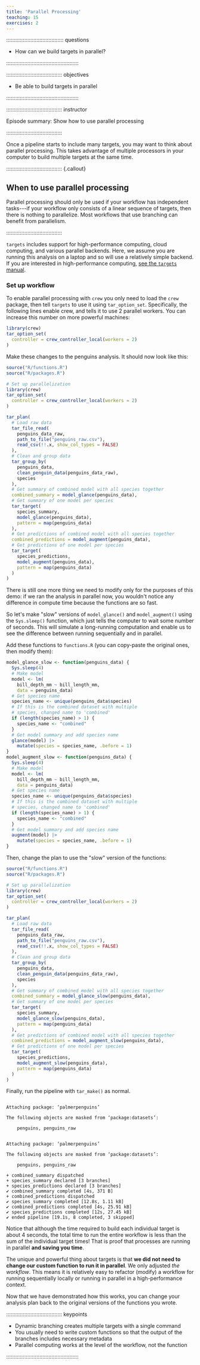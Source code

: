 ```yaml
---
title: 'Parallel Processing'
teaching: 15
exercises: 2
---
```


:::::::::::::::::::::::::::::::::::::: questions 

- How can we build targets in parallel?

::::::::::::::::::::::::::::::::::::::::::::::::

::::::::::::::::::::::::::::::::::::: objectives

- Be able to build targets in parallel

::::::::::::::::::::::::::::::::::::::::::::::::

::::::::::::::::::::::::::::::::::::: instructor

Episode summary: Show how to use parallel processing

:::::::::::::::::::::::::::::::::::::



Once a pipeline starts to include many targets, you may want to think about parallel processing.
This takes advantage of multiple processors in your computer to build multiple targets at the same time.

::::::::::::::::::::::::::::::::::::: {.callout}

## When to use parallel processing

Parallel processing should only be used if your workflow has independent tasks---if your workflow only consists of a linear sequence of targets, then there is nothing to parallelize.
Most workflows that use branching can benefit from parallelism.

:::::::::::::::::::::::::::::::::::::

`targets` includes support for high-performance computing, cloud computing, and various parallel backends.
Here, we assume you are running this analysis on a laptop and so will use a relatively simple backend.
If you are interested in high-performance computing, [see the `targets` manual](https://books.ropensci.org/targets/hpc.html).

### Set up workflow

To enable parallel processing with `crew` you only need to load the `crew` package, then tell `targets` to use it using `tar_option_set`.
Specifically, the following lines enable crew, and tells it to use 2 parallel workers.
You can increase this number on more powerful machines:

```r
library(crew)
tar_option_set(
  controller = crew_controller_local(workers = 2)
)
```

Make these changes to the penguins analysis.
It should now look like this:


``` r
source("R/functions.R")
source("R/packages.R")

# Set up parallelization
library(crew)
tar_option_set(
  controller = crew_controller_local(workers = 2)
)

tar_plan(
  # Load raw data
  tar_file_read(
    penguins_data_raw,
    path_to_file("penguins_raw.csv"),
    read_csv(!!.x, show_col_types = FALSE)
  ),
  # Clean and group data
  tar_group_by(
    penguins_data,
    clean_penguin_data(penguins_data_raw),
    species
  ),
  # Get summary of combined model with all species together
  combined_summary = model_glance(penguins_data),
  # Get summary of one model per species
  tar_target(
    species_summary,
    model_glance(penguins_data),
    pattern = map(penguins_data)
  ),
  # Get predictions of combined model with all species together
  combined_predictions = model_augment(penguins_data),
  # Get predictions of one model per species
  tar_target(
    species_predictions,
    model_augment(penguins_data),
    pattern = map(penguins_data)
  )
)
```

There is still one more thing we need to modify only for the purposes of this demo: if we ran the analysis in parallel now, you wouldn't notice any difference in compute time because the functions are so fast.

So let's make "slow" versions of `model_glance()` and `model_augment()` using the `Sys.sleep()` function, which just tells the computer to wait some number of seconds.
This will simulate a long-running computation and enable us to see the difference between running sequentially and in parallel.

Add these functions to `functions.R` (you can copy-paste the original ones, then modify them):


``` r
model_glance_slow <- function(penguins_data) {
  Sys.sleep(4)
  # Make model
  model <- lm(
    bill_depth_mm ~ bill_length_mm,
    data = penguins_data)
  # Get species name
  species_name <- unique(penguins_data$species)
  # If this is the combined dataset with multiple
  # species, changed name to 'combined'
  if (length(species_name) > 1) {
    species_name <- "combined"
  }
  # Get model summary and add species name
  glance(model) |>
    mutate(species = species_name, .before = 1)
}
model_augment_slow <- function(penguins_data) {
  Sys.sleep(4)
  # Make model
  model <- lm(
    bill_depth_mm ~ bill_length_mm,
    data = penguins_data)
  # Get species name
  species_name <- unique(penguins_data$species)
  # If this is the combined dataset with multiple
  # species, changed name to 'combined'
  if (length(species_name) > 1) {
    species_name <- "combined"
  }
  # Get model summary and add species name
  augment(model) |>
    mutate(species = species_name, .before = 1)
}
```

Then, change the plan to use the "slow" version of the functions:


``` r
source("R/functions.R")
source("R/packages.R")

# Set up parallelization
library(crew)
tar_option_set(
  controller = crew_controller_local(workers = 2)
)

tar_plan(
  # Load raw data
  tar_file_read(
    penguins_data_raw,
    path_to_file("penguins_raw.csv"),
    read_csv(!!.x, show_col_types = FALSE)
  ),
  # Clean and group data
  tar_group_by(
    penguins_data,
    clean_penguin_data(penguins_data_raw),
    species
  ),
  # Get summary of combined model with all species together
  combined_summary = model_glance_slow(penguins_data),
  # Get summary of one model per species
  tar_target(
    species_summary,
    model_glance_slow(penguins_data),
    pattern = map(penguins_data)
  ),
  # Get predictions of combined model with all species together
  combined_predictions = model_augment_slow(penguins_data),
  # Get predictions of one model per species
  tar_target(
    species_predictions,
    model_augment_slow(penguins_data),
    pattern = map(penguins_data)
  )
)
```

Finally, run the pipeline with `tar_make()` as normal.


``` output

Attaching package: ‘palmerpenguins’

The following objects are masked from ‘package:datasets’:

    penguins, penguins_raw
```

``` output

Attaching package: ‘palmerpenguins’

The following objects are masked from ‘package:datasets’:

    penguins, penguins_raw

+ combined_summary dispatched
+ species_summary declared [3 branches]
+ species_predictions declared [3 branches]
✔ combined_summary completed [4s, 371 B]
+ combined_predictions dispatched
✔ species_summary completed [12.8s, 1.11 kB]
✔ combined_predictions completed [4s, 25.91 kB]
✔ species_predictions completed [12s, 27.45 kB]
✔ ended pipeline [19.1s, 8 completed, 3 skipped]
```

Notice that although the time required to build each individual target is about 4 seconds, the total time to run the entire workflow is less than the sum of the individual target times! That is proof that processes are running in parallel **and saving you time**.

The unique and powerful thing about targets is that **we did not need to change our custom function to run it in parallel**. We only adjusted *the workflow*. This means it is relatively easy to refactor (modify) a workflow for running sequentially locally or running in parallel in a high-performance context.

Now that we have demonstrated how this works, you can change your analysis plan back to the original versions of the functions you wrote.

::::::::::::::::::::::::::::::::::::: keypoints 

- Dynamic branching creates multiple targets with a single command
- You usually need to write custom functions so that the output of the branches includes necessary metadata 
- Parallel computing works at the level of the workflow, not the function

::::::::::::::::::::::::::::::::::::::::::::::::
